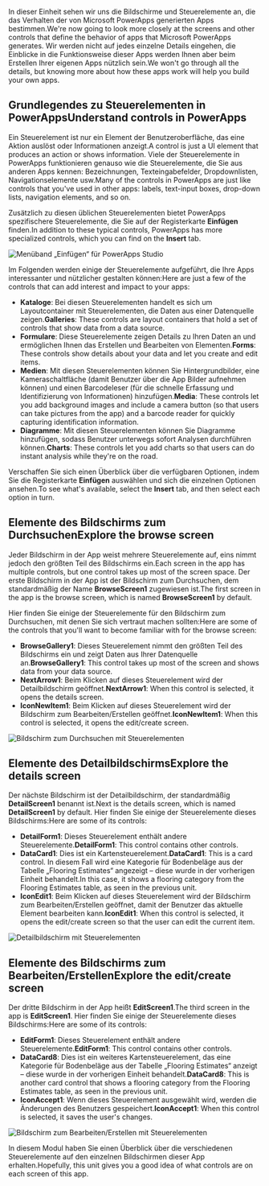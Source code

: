 <span data-ttu-id="fdb89-101">In dieser Einheit sehen wir uns die Bildschirme und Steuerelemente an, die das Verhalten der von Microsoft PowerApps generierten Apps bestimmen.</span><span class="sxs-lookup"><span data-stu-id="fdb89-101">We're now going to look more closely at the screens and other controls that define the behavior of apps that Microsoft PowerApps generates.</span></span> <span data-ttu-id="fdb89-102">Wir werden nicht auf jedes einzelne Details eingehen, die Einblicke in die Funktionsweise dieser Apps werden Ihnen aber beim Erstellen Ihrer eigenen Apps nützlich sein.</span><span class="sxs-lookup"><span data-stu-id="fdb89-102">We won't go through all the details, but knowing more about how these apps work will help you build your own apps.</span></span>

## <a name="understand-controls-in-powerapps"></a><span data-ttu-id="fdb89-103">Grundlegendes zu Steuerelementen in PowerApps</span><span class="sxs-lookup"><span data-stu-id="fdb89-103">Understand controls in PowerApps</span></span>
<span data-ttu-id="fdb89-104">Ein Steuerelement ist nur ein Element der Benutzeroberfläche, das eine Aktion auslöst oder Informationen anzeigt.</span><span class="sxs-lookup"><span data-stu-id="fdb89-104">A control is just a UI element that produces an action or shows information.</span></span> <span data-ttu-id="fdb89-105">Viele der Steuerelemente in PowerApps funktionieren genauso wie die Steuerelemente, die Sie aus anderen Apps kennen: Bezeichnungen, Texteingabefelder, Dropdownlisten, Navigationselemente usw.</span><span class="sxs-lookup"><span data-stu-id="fdb89-105">Many of the controls in PowerApps are just like controls that you've used in other apps: labels, text-input boxes, drop-down lists, navigation elements, and so on.</span></span>

<span data-ttu-id="fdb89-106">Zusätzlich zu diesen üblichen Steuerelementen bietet PowerApps spezifischere Steuerelemente, die Sie auf der Registerkarte **Einfügen** finden.</span><span class="sxs-lookup"><span data-stu-id="fdb89-106">In addition to these typical controls, PowerApps has more specialized controls, which you can find on the **Insert** tab.</span></span>

![Menüband „Einfügen“ für PowerApps Studio](../media/powerapps-ribbon-controls.png)

<span data-ttu-id="fdb89-108">Im Folgenden werden einige der Steuerelemente aufgeführt, die Ihre Apps interessanter und nützlicher gestalten können:</span><span class="sxs-lookup"><span data-stu-id="fdb89-108">Here are just a few of the controls that can add interest and impact to your apps:</span></span>

- <span data-ttu-id="fdb89-109">**Kataloge**: Bei diesen Steuerelementen handelt es sich um Layoutcontainer mit Steuerelementen, die Daten aus einer Datenquelle zeigen.</span><span class="sxs-lookup"><span data-stu-id="fdb89-109">**Galleries**: These controls are layout containers that hold a set of controls that show data from a data source.</span></span>
- <span data-ttu-id="fdb89-110">**Formulare**: Diese Steuerelemente zeigen Details zu Ihren Daten an und ermöglichen Ihnen das Erstellen und Bearbeiten von Elementen.</span><span class="sxs-lookup"><span data-stu-id="fdb89-110">**Forms**: These controls show details about your data and let you create and edit items.</span></span>
- <span data-ttu-id="fdb89-111">**Medien**: Mit diesen Steuerelementen können Sie Hintergrundbilder, eine Kameraschaltfläche (damit Benutzer über die App Bilder aufnehmen können) und einen Barcodeleser (für die schnelle Erfassung und Identifizierung von Informationen) hinzufügen.</span><span class="sxs-lookup"><span data-stu-id="fdb89-111">**Media**: These controls let you add background images and include a camera button (so that users can take pictures from the app) and a barcode reader for quickly capturing identification information.</span></span>
- <span data-ttu-id="fdb89-112">**Diagramme**: Mit diesen Steuerelementen können Sie Diagramme hinzufügen, sodass Benutzer unterwegs sofort Analysen durchführen können.</span><span class="sxs-lookup"><span data-stu-id="fdb89-112">**Charts**: These controls let you add charts so that users can do instant analysis while they're on the road.</span></span>

<span data-ttu-id="fdb89-113">Verschaffen Sie sich einen Überblick über die verfügbaren Optionen, indem Sie die Registerkarte **Einfügen** auswählen und sich die einzelnen Optionen ansehen.</span><span class="sxs-lookup"><span data-stu-id="fdb89-113">To see what's available, select the **Insert** tab, and then select each option in turn.</span></span>

## <a name="explore-the-browse-screen"></a><span data-ttu-id="fdb89-114">Elemente des Bildschirms zum Durchsuchen</span><span class="sxs-lookup"><span data-stu-id="fdb89-114">Explore the browse screen</span></span>

<span data-ttu-id="fdb89-115">Jeder Bildschirm in der App weist mehrere Steuerelemente auf, eins nimmt jedoch den größten Teil des Bildschirms ein.</span><span class="sxs-lookup"><span data-stu-id="fdb89-115">Each screen in the app has multiple controls, but one control takes up most of the screen space.</span></span> <span data-ttu-id="fdb89-116">Der erste Bildschirm in der App ist der Bildschirm zum Durchsuchen, dem standardmäßig der Name **BrowseScreen1** zugewiesen ist.</span><span class="sxs-lookup"><span data-stu-id="fdb89-116">The first screen in the app is the browse screen, which is named **BrowseScreen1** by default.</span></span>

<span data-ttu-id="fdb89-117">Hier finden Sie einige der Steuerelemente für den Bildschirm zum Durchsuchen, mit denen Sie sich vertraut machen sollten:</span><span class="sxs-lookup"><span data-stu-id="fdb89-117">Here are some of the controls that you'll want to become familiar with for the browse screen:</span></span>

- <span data-ttu-id="fdb89-118">**BrowseGallery1**: Dieses Steuerelement nimmt den größten Teil des Bildschirms ein und zeigt Daten aus Ihrer Datenquelle an.</span><span class="sxs-lookup"><span data-stu-id="fdb89-118">**BrowseGallery1**: This control takes up most of the screen and shows data from your data source.</span></span>
- <span data-ttu-id="fdb89-119">**NextArrow1**: Beim Klicken auf dieses Steuerelement wird der Detailbildschirm geöffnet.</span><span class="sxs-lookup"><span data-stu-id="fdb89-119">**NextArrow1**: When this control is selected, it opens the details screen.</span></span>
- <span data-ttu-id="fdb89-120">**IconNewItem1**: Beim Klicken auf dieses Steuerelement wird der Bildschirm zum Bearbeiten/Erstellen geöffnet.</span><span class="sxs-lookup"><span data-stu-id="fdb89-120">**IconNewItem1**: When this control is selected, it opens the edit/create screen.</span></span>

![Bildschirm zum Durchsuchen mit Steuerelementen](../media/powerapps-browse-screen.png)

## <a name="explore-the-details-screen"></a><span data-ttu-id="fdb89-122">Elemente des Detailbildschirms</span><span class="sxs-lookup"><span data-stu-id="fdb89-122">Explore the details screen</span></span>
<span data-ttu-id="fdb89-123">Der nächste Bildschirm ist der Detailbildschirm, der standardmäßig **DetailScreen1** benannt ist.</span><span class="sxs-lookup"><span data-stu-id="fdb89-123">Next is the details screen, which is named **DetailScreen1** by default.</span></span> <span data-ttu-id="fdb89-124">Hier finden Sie einige der Steuerelemente dieses Bildschirms:</span><span class="sxs-lookup"><span data-stu-id="fdb89-124">Here are some of its controls:</span></span>

- <span data-ttu-id="fdb89-125">**DetailForm1**: Dieses Steuerelement enthält andere Steuerelemente.</span><span class="sxs-lookup"><span data-stu-id="fdb89-125">**DetailForm1**: This control contains other controls.</span></span>
- <span data-ttu-id="fdb89-126">**DataCard1**: Dies ist ein Kartensteuerelement.</span><span class="sxs-lookup"><span data-stu-id="fdb89-126">**DataCard1**: This is a card control.</span></span> <span data-ttu-id="fdb89-127">In diesem Fall wird eine Kategorie für Bodenbeläge aus der Tabelle „Flooring Estimates“ angezeigt – diese wurde in der vorherigen Einheit behandelt.</span><span class="sxs-lookup"><span data-stu-id="fdb89-127">In this case, it shows a flooring category from the Flooring Estimates table, as seen in the previous unit.</span></span>
- <span data-ttu-id="fdb89-128">**IconEdit1**: Beim Klicken auf dieses Steuerelement wird der Bildschirm zum Bearbeiten/Erstellen geöffnet, damit der Benutzer das aktuelle Element bearbeiten kann.</span><span class="sxs-lookup"><span data-stu-id="fdb89-128">**IconEdit1**: When this control is selected, it opens the edit/create screen so that the user can edit the current item.</span></span>

![Detailbildschirm mit Steuerelementen](../media/powerapps-details-screen.png)

## <a name="explore-the-editcreate-screen"></a><span data-ttu-id="fdb89-130">Elemente des Bildschirms zum Bearbeiten/Erstellen</span><span class="sxs-lookup"><span data-stu-id="fdb89-130">Explore the edit/create screen</span></span>
<span data-ttu-id="fdb89-131">Der dritte Bildschirm in der App heißt **EditScreen1**.</span><span class="sxs-lookup"><span data-stu-id="fdb89-131">The third screen in the app is **EditScreen1**.</span></span> <span data-ttu-id="fdb89-132">Hier finden Sie einige der Steuerelemente dieses Bildschirms:</span><span class="sxs-lookup"><span data-stu-id="fdb89-132">Here are some of its controls:</span></span>

- <span data-ttu-id="fdb89-133">**EditForm1**: Dieses Steuerelement enthält andere Steuerelemente.</span><span class="sxs-lookup"><span data-stu-id="fdb89-133">**EditForm1**: This control contains other controls.</span></span>
- <span data-ttu-id="fdb89-134">**DataCard8**: Dies ist ein weiteres Kartensteuerelement, das eine Kategorie für Bodenbeläge aus der Tabelle „Flooring Estimates“ anzeigt – diese wurde in der vorherigen Einheit behandelt.</span><span class="sxs-lookup"><span data-stu-id="fdb89-134">**DataCard8**: This is another card control that shows a flooring category from the Flooring Estimates table, as seen in the previous unit.</span></span>
- <span data-ttu-id="fdb89-135">**IconAccept1**: Wenn dieses Steuerelement ausgewählt wird, werden die Änderungen des Benutzers gespeichert.</span><span class="sxs-lookup"><span data-stu-id="fdb89-135">**IconAccept1**: When this control is selected, it saves the user's changes.</span></span>

![Bildschirm zum Bearbeiten/Erstellen mit Steuerelementen](../media/powerapps-edit-screen.png)

<span data-ttu-id="fdb89-137">In diesem Modul haben Sie einen Überblick über die verschiedenen Steuerelemente auf den einzelnen Bildschirmen dieser App erhalten.</span><span class="sxs-lookup"><span data-stu-id="fdb89-137">Hopefully, this unit gives you a good idea of what controls are on each screen of this app.</span></span>